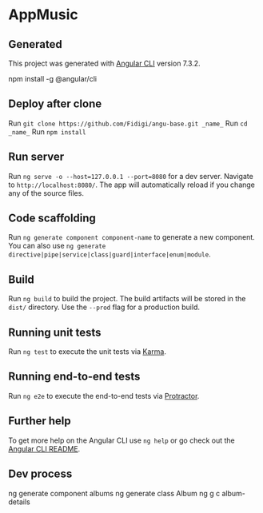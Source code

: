 # AppMusic

## Generated

This project was generated with [Angular CLI](https://github.com/angular/angular-cli) version 7.3.2.

 npm install -g @angular/cli

## Deploy after clone

Run `git clone https://github.com/Fidigi/angu-base.git _name_`
Run `cd _name_`
Run `npm install`

## Run server

Run `ng serve -o --host=127.0.0.1 --port=8080` for a dev server.
Navigate to `http://localhost:8080/`. The app will automatically reload if you change any of the source files.

## Code scaffolding

Run `ng generate component component-name` to generate a new component. 
You can also use `ng generate directive|pipe|service|class|guard|interface|enum|module`.

## Build

Run `ng build` to build the project. 
The build artifacts will be stored in the `dist/` directory. 
Use the `--prod` flag for a production build.

## Running unit tests

Run `ng test` to execute the unit tests via [Karma](https://karma-runner.github.io).

## Running end-to-end tests

Run `ng e2e` to execute the end-to-end tests via [Protractor](http://www.protractortest.org/).

## Further help

To get more help on the Angular CLI use `ng help` or go check out the [Angular CLI README](https://github.com/angular/angular-cli/blob/master/README.md).

## Dev process

ng generate component albums
ng generate class Album
ng g c album-details
